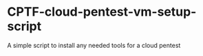 # CPTF-cloud-pentest-vm-setup-script
A simple script to install any needed tools for a cloud pentest
